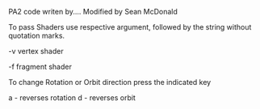 PA2 code writen by....
Modified by Sean McDonald


To pass Shaders use respective argument, followed by the string without quotation marks.

-v vertex shader

-f fragment shader


To change Rotation or Orbit direction press the indicated key

a - reverses rotation
d - reverses orbit